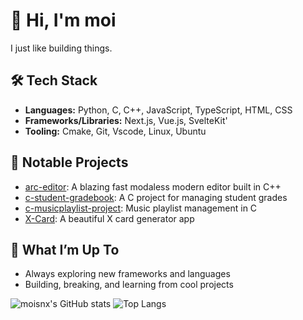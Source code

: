# 👋 Hi, I'm moi

I just like building things.

## 🛠️ Tech Stack
- **Languages:** Python, C, C++, JavaScript, TypeScript, HTML, CSS
- **Frameworks/Libraries:** Next.js, Vue.js, SvelteKit'
- **Tooling:** Cmake, Git, Vscode, Linux, Ubuntu

## 🚀 Notable Projects
- [arc-editor](https://github.com/moisnx/arc): A blazing fast modaless modern editor built in C++
- [c-student-gradebook](https://github.com/moisnx/c-student-gradebook): A C project for managing student grades
- [c-musicplaylist-project](https://github.com/moisnx/c-musicplaylist-project): Music playlist management in C
- [X-Card](https://github.com/moisnx/x-card): A beautiful X card generator app
## 🌱 What I’m Up To
- Always exploring new frameworks and languages
- Building, breaking, and learning from cool projects

![moisnx's GitHub stats](https://github-readme-stats.vercel.app/api?username=moisnx&show_icons=true&theme=radical)
![Top Langs](https://github-readme-stats.vercel.app/api/top-langs/?username=moisnx&layout=compact&theme=radical)
